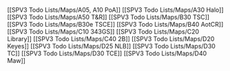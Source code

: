 [[SPV3 Todo Lists/Maps/A05, A10 PoA]]
[[SPV3 Todo Lists/Maps/A30 Halo]]
[[SPV3 Todo Lists/Maps/A50 T&R]]
[[SPV3 Todo Lists/Maps/B30 TSC]]
[[SPV3 Todo Lists/Maps/B30e TSCE]]
[[SPV3 Todo Lists/Maps/B40 AotCR]]
[[SPV3 Todo Lists/Maps/C10 343GS]]
[[SPV3 Todo Lists/Maps/C20 Library]]
[[SPV3 Todo Lists/Maps/C40 2B]]
[[SPV3 Todo Lists/Maps/D20 Keyes]]
[[SPV3 Todo Lists/Maps/D25 NLB]]
[[SPV3 Todo Lists/Maps/D30 TC]]
[[SPV3 Todo Lists/Maps/D30 TCE]]
[[SPV3 Todo Lists/Maps/D40 Maw]]